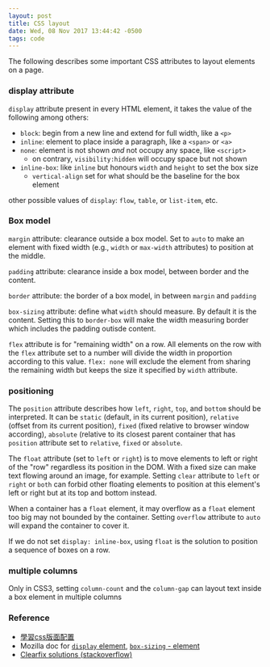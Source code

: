 ```yaml
---
layout: post
title: CSS layout
date: Wed, 08 Nov 2017 13:44:42 -0500
tags: code
---
```


The following describes some important CSS attributes to layout elements on a
page.

### display attribute

`display` attribute present in every HTML element, it takes the value of the
following among others:

- `block`: begin from a new line and extend for full width, like a `<p>`
- `inline`: element to place inside a paragraph, like a `<span>` or `<a>`
- `none`: element is not shown *and* not occupy any space, like `<script>`
  - on contrary, `visibility:hidden` will occupy space but not shown
- `inline-box`: like `inline` but honours `width` and `height` to set the box
    size
  - `vertical-align` set for what should be the baseline for the box element

other possible values of `display`: `flow`, `table`, or `list-item`, etc.

### Box model

`margin` attribute: clearance outside a box model. Set to `auto` to make an
element with fixed width (e.g., `width` or `max-width` attributes) to position
at the middle.

`padding` attribute: clearance inside a box model, between border and the
content.

`border` attribute: the border of a box model, in between `margin` and `padding`

`box-sizing` attribute: define what `width` should measure. By default it is the
content. Setting this to `border-box` will make the width measuring border which
includes the padding outisde content.

`flex` attribute is for "remaining width" on a row. All elements on the row with
the `flex` attribute set to a number will divide the width in proportion according to this
value. `flex: none` will exclude the element from sharing the remaining width
but keeps the size it specified by `width` attribute.

### positioning

The `position` attribute describes how `left`, `right`, `top`, and `bottom`
should be interpreted. It can be `static` (default, in its current position),
`relative` (offset from its current position), `fixed` (fixed relative to
browser window according), `absolute` (relative to its closest parent container
that has `position` attribute set to `relative`, `fixed` or `absolute`.

The `float` attribute (set to `left` or `right`) is to move elements to left or
right of the "row" regardless its position in the DOM. With a fixed size can
make text flowing around an image, for example. Setting `clear` attribute to
`left` or `right` or `both` can forbid other floating elements to position at this
element's left or right but at its top and bottom instead. 

When a container has a `float` element, it may overflow as a `float` element
too big may not bounded by the container. Setting `overflow` attribute to `auto`
will expand the container to cover it.

If we do not set `display: inline-box`, using `float` is the solution to
position a sequence of boxes on a row.

### multiple columns

Only in CSS3, setting `column-count` and the `column-gap` can layout text inside
a box element in multiple columns

### Reference
- [學習css版面配置](http://zh-tw.learnlayout.com/no-layout.html)
- Mozilla doc for [`display` element](https://developer.mozilla.org/en-US/docs/Web/CSS/display),
  [`box-sizing` - element](https://developer.mozilla.org/en-US/docs/Web/CSS/box-sizing)
- [Clearfix solutions (stackoverflow)](https://stackoverflow.com/questions/211383/what-methods-of-clearfix-can-i-use)
